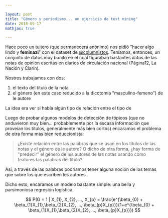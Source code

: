 ```yaml
---

layout: post
title: "Género y periodismo... un ejercicio de text mining"
date: 2018-09-17
mathjax: true

---
```


Hace poco un tuitero (que permanecerá anónimo) nos pidió "hacer algo lindo y  **feminazi**" con el dataset de [@columnistos](https://twitter.com/columnistos). Teníamos, entonces, un conjunto de datos muy bonito en el cual figuraban bastantes datos de las notas de opinión escritas en diarios de circulación nacional (Página12, La Nación y Clarín).

Nostros trabajamos con dos:

1. el texto del título de la nota
2. el género (en este caso reducido a la dicotomía "masculino-femeno") de le autore

La idea era ver si había algún tipo de relación entre el tipo de

Luego de probar algunos modelos de detección de tópicos (que no anduvieron muy bien... probablemente por la escasa información que proveían los títulos, generalmente más bien cortos) encaramos el problema de otra forma más bien reduccionista:

> ¿Existe relación entre las palabras que se usan en los títulos de las notas y el género de le autore?
O dicho de otra forma, ¿hay forma de "predecir" el género de les autores de las notas usando como features las palabras del título?

Así, a través de las palabras podríamos tener alguna noción de los temas que sobre los que escriben les autores.

Dicho esto, encaramos un modelo bastante simple: una bella y parsimoniosa regresión logística:

$$
P(G = 1 | X_{1}, X_{2}, ..., X_{p} = \frac{e^{\beta_{0} + \beta_{1}X_{1},\beta_{2}X_{2}, ..., \beta_{p}X_{p}}}{1+e^{\beta_{0} + \beta_{1}X_{1},\beta_{2}X_{2}, ..., \beta_{p}X_{p}}})
$$
